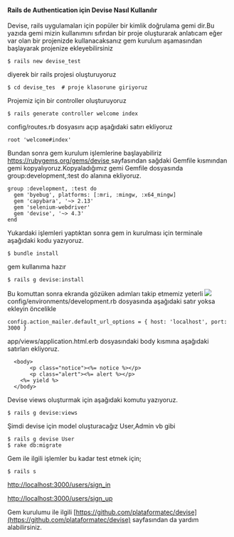 #### Rails de Authentication için Devise Nasıl Kullanılır



Devise, rails uygulamaları için popüler bir
kimlik doğrulama gemi dir.Bu yazıda gemi mizin kullanımını sıfırdan bir proje oluşturarak anlatıcam
eğer var olan bir projenizde kullanacaksanız gem kurulum aşamasından
başlayarak projenize ekleyebilirsiniz

    $ rails new devise_test
    
   diyerek bir rails projesi oluşturuyoruz
   
    $ cd devise_tes  # proje klasorune giriyoruz
    
  
Projemiz için bir controller oluşturuyoruz

    $ rails generate controller welcome index
    
 config/routes.rb dosyasını açıp aşağıdaki satırı ekliyoruz
 
    root 'welcome#index'
    
   Bundan sonra gem kurulum işlemlerine başlayabiliriz [https://rubygems.org/gems/devise ](https://rubygems.org/gems/devise)
   sayfasından sağdaki Gemfile kısmından gemi kopyalıyoruz.Kopyaladığımız gemi Gemfile dosyasında group:development,:test do alanına ekliyoruz.
   
    group :development, :test do
      gem 'byebug', platforms: [:mri, :mingw, :x64_mingw]
      gem 'capybara', '~> 2.13'
      gem 'selenium-webdriver'
      gem 'devise', '~> 4.3'
    end
    
 Yukardaki işlemleri yaptıktan sonra gem in kurulması için terminale aşağıdaki kodu yazıyoruz.
 
    $ bundle install
    
    
 gem kullanıma hazır
 
    $ rails g devise:install
    
  Bu komuttan sonra ekranda gözüken adımları takip etmemiz yeterli
  ![](http://i.imgur.com/Lr1CqNK.jpg)
config/environments/development.rb dosyasında aşağıdaki satır yoksa ekleyin öncelikle

    config.action_mailer.default_url_options = { host: 'localhost', port: 3000 }

app/views/application.html.erb dosyasındaki body kısmına aşağıdaki satırları ekliyoruz.

      <body>
           <p class="notice"><%= notice %></p>
           <p class="alert"><%= alert %></p>
        <%= yield %>
      </body>
 
 Devise views oluşturmak için aşağıdaki komutu yazıyoruz.
    
    $ rails g devise:views
 
Şimdi devise için model oluşturacağız User,Admin vb gibi

    $ rails g devise User
    $ rake db:migrate
 
 Gem ile ilgili işlemler bu kadar test etmek için;
 
    $ rails s
    
 [http://localhost:3000/users/sign_in](http://localhost:3000/users/sign_in)
 
 [http://localhost:3000/users/sign_up](http://localhost:3000/users/sign_up)   

Gem kurulumu ile ilgili [https://github.com/plataformatec/devise](https://github.com/plataformatec/devise) sayfasından da yardım alabilirsiniz.
